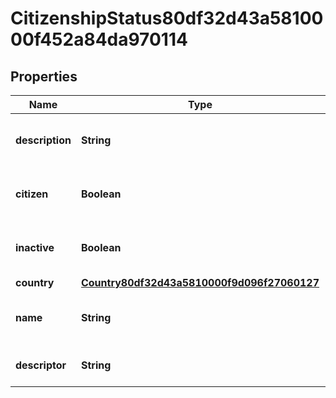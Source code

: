 

# CitizenshipStatus80df32d43a5810000f452a84da970114


## Properties

| Name | Type | Description | Notes |
|------------ | ------------- | ------------- | -------------|
|**description** | **String** | Description for the Citizenship Status. |  [optional] |
|**citizen** | **Boolean** | Identifies Citizenship Status as citizen. |  [optional] |
|**inactive** | **Boolean** | True if the Citizenship Status is inactive. |  [optional] |
|**country** | [**Country80df32d43a5810000f9d096f27060127**](Country80df32d43a5810000f9d096f27060127.md) |  |  [optional] |
|**name** | **String** | Name for the Citizenship Status. |  [optional] |
|**descriptor** | **String** | A preview of the instance |  [optional] |



